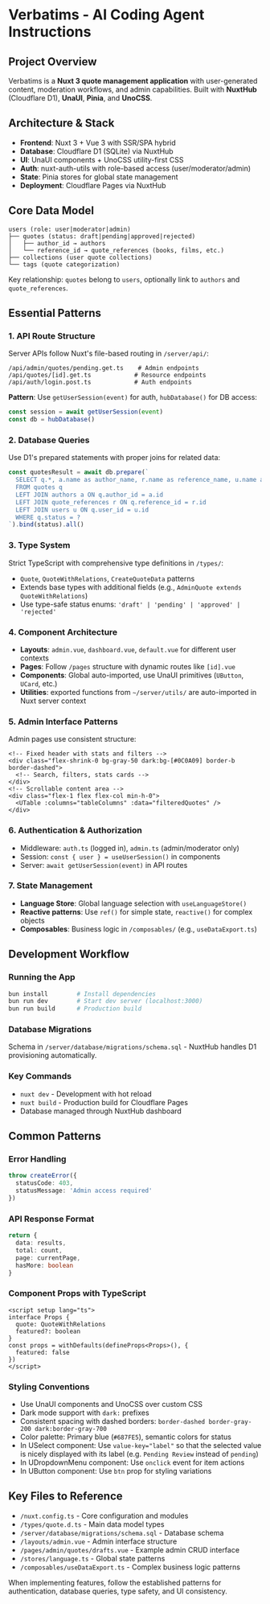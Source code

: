 # Verbatims - AI Coding Agent Instructions

## Project Overview
Verbatims is a **Nuxt 3 quote management application** with user-generated content, moderation workflows, and admin capabilities. Built with **NuxtHub** (Cloudflare D1), **UnaUI**, **Pinia**, and **UnoCSS**.

## Architecture & Stack
- **Frontend**: Nuxt 3 + Vue 3 with SSR/SPA hybrid
- **Database**: Cloudflare D1 (SQLite) via NuxtHub
- **UI**: UnaUI components + UnoCSS utility-first CSS
- **Auth**: nuxt-auth-utils with role-based access (user/moderator/admin)
- **State**: Pinia stores for global state management
- **Deployment**: Cloudflare Pages via NuxtHub

## Core Data Model
```
users (role: user|moderator|admin)
├── quotes (status: draft|pending|approved|rejected)
│   ├── author_id → authors
│   └── reference_id → quote_references (books, films, etc.)
├── collections (user quote collections)
└── tags (quote categorization)
```

Key relationship: `quotes` belong to `users`, optionally link to `authors` and `quote_references`.

## Essential Patterns

### 1. API Route Structure
Server APIs follow Nuxt's file-based routing in `/server/api/`:
```
/api/admin/quotes/pending.get.ts    # Admin endpoints
/api/quotes/[id].get.ts            # Resource endpoints
/api/auth/login.post.ts            # Auth endpoints
```

**Pattern**: Use `getUserSession(event)` for auth, `hubDatabase()` for DB access:
```typescript
const session = await getUserSession(event)
const db = hubDatabase()
```

### 2. Database Queries
Use D1's prepared statements with proper joins for related data:
```typescript
const quotesResult = await db.prepare(`
  SELECT q.*, a.name as author_name, r.name as reference_name, u.name as user_name
  FROM quotes q
  LEFT JOIN authors a ON q.author_id = a.id
  LEFT JOIN quote_references r ON q.reference_id = r.id
  LEFT JOIN users u ON q.user_id = u.id
  WHERE q.status = ?
`).bind(status).all()
```

### 3. Type System
Strict TypeScript with comprehensive type definitions in `/types/`:
- `Quote`, `QuoteWithRelations`, `CreateQuoteData` patterns
- Extends base types with additional fields (e.g., `AdminQuote extends QuoteWithRelations`)
- Use type-safe status enums: `'draft' | 'pending' | 'approved' | 'rejected'`

### 4. Component Architecture
- **Layouts**: `admin.vue`, `dashboard.vue`, `default.vue` for different user contexts
- **Pages**: Follow `/pages` structure with dynamic routes like `[id].vue`
- **Components**: Global auto-imported, use UnaUI primitives (`UButton`, `UCard`, etc.)
- **Utilities**: exported functions from `~/server/utils/` are auto-imported in Nuxt server context

### 5. Admin Interface Patterns
Admin pages use consistent structure:
```vue
<!-- Fixed header with stats and filters -->
<div class="flex-shrink-0 bg-gray-50 dark:bg-[#0C0A09] border-b border-dashed">
  <!-- Search, filters, stats cards -->
</div>
<!-- Scrollable content area -->
<div class="flex-1 flex flex-col min-h-0">
  <UTable :columns="tableColumns" :data="filteredQuotes" />
</div>
```

### 6. Authentication & Authorization
- Middleware: `auth.ts` (logged in), `admin.ts` (admin/moderator only)
- Session: `const { user } = useUserSession()` in components
- Server: `await getUserSession(event)` in API routes

### 7. State Management
- **Language Store**: Global language selection with `useLanguageStore()`
- **Reactive patterns**: Use `ref()` for simple state, `reactive()` for complex objects
- **Composables**: Business logic in `/composables/` (e.g., `useDataExport.ts`)

## Development Workflow

### Running the App
```bash
bun install        # Install dependencies
bun run dev        # Start dev server (localhost:3000)
bun run build      # Production build
```

### Database Migrations
Schema in `/server/database/migrations/schema.sql` - NuxtHub handles D1 provisioning automatically.

### Key Commands
- `nuxt dev` - Development with hot reload
- `nuxt build` - Production build for Cloudflare Pages
- Database managed through NuxtHub dashboard

## Common Patterns

### Error Handling
```typescript
throw createError({
  statusCode: 403,
  statusMessage: 'Admin access required'
})
```

### API Response Format
```typescript
return {
  data: results,
  total: count,
  page: currentPage,
  hasMore: boolean
}
```

### Component Props with TypeScript
```vue
<script setup lang="ts">
interface Props {
  quote: QuoteWithRelations
  featured?: boolean
}
const props = withDefaults(defineProps<Props>(), {
  featured: false
})
</script>
```

### Styling Conventions
- Use UnaUI components and UnoCSS over custom CSS
- Dark mode support with `dark:` prefixes
- Consistent spacing with dashed borders: `border-dashed border-gray-200 dark:border-gray-700`
- Color palette: Primary blue (`#687FE5`), semantic colors for status
- In USelect component: Use `value-key="label"` so that the selected value is nicely displayed with its label (e.g. `Pending Review` instead of `pending`)
- In UDropdownMenu component: Use `onclick` event for item actions
- In UButton component: Use `btn` prop for styling variations

## Key Files to Reference
- `/nuxt.config.ts` - Core configuration and modules
- `/types/quote.d.ts` - Main data model types
- `/server/database/migrations/schema.sql` - Database schema
- `/layouts/admin.vue` - Admin interface structure
- `/pages/admin/quotes/drafts.vue` - Example admin CRUD interface
- `/stores/language.ts` - Global state patterns
- `/composables/useDataExport.ts` - Complex business logic patterns

When implementing features, follow the established patterns for authentication, database queries, type safety, and UI consistency.
